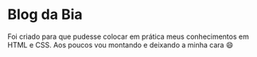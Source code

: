 # Blog da Bia

Foi criado para que pudesse colocar em prática meus conhecimentos em HTML e CSS.
Aos poucos vou montando e deixando a minha cara 😄
